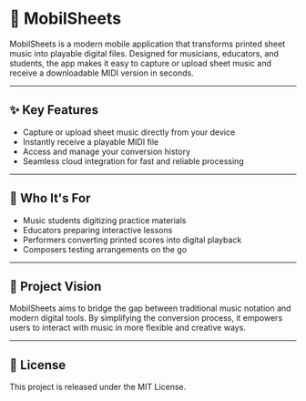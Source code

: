 # 🎼 MobilSheets

MobilSheets is a modern mobile application that transforms printed sheet music into playable digital files. Designed for musicians, educators, and students, the app makes it easy to capture or upload sheet music and receive a downloadable MIDI version in seconds.

---

## ✨ Key Features

- Capture or upload sheet music directly from your device
- Instantly receive a playable MIDI file
- Access and manage your conversion history
- Seamless cloud integration for fast and reliable processing

---

## 🎯 Who It's For

- Music students digitizing practice materials
- Educators preparing interactive lessons
- Performers converting printed scores into digital playback
- Composers testing arrangements on the go

---

## 📌 Project Vision

MobilSheets aims to bridge the gap between traditional music notation and modern digital tools. By simplifying the conversion process, it empowers users to interact with music in more flexible and creative ways.

---

## 📄 License

This project is released under the MIT License.
